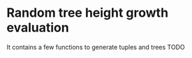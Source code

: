 <h1>Random tree height growth evaluation</h1>

It contains a few functions to generate tuples and trees TODO